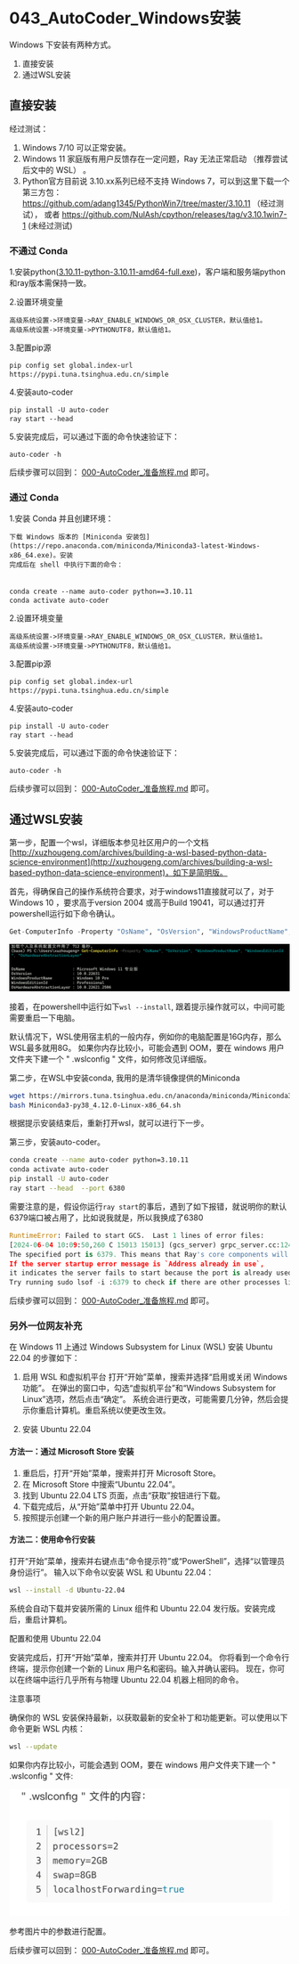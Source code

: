 # 043_AutoCoder_Windows安装

Windows 下安装有两种方式。

1. 直接安装
2. 通过WSL安装

## 直接安装

经过测试：

1. Windows 7/10 可以正常安装。
2. Windows 11 家庭版有用户反馈存在一定问题，Ray 无法正常启动 （推荐尝试后文中的 WSL） 。
3. Python官方目前说 3.10.xx系列已经不支持 Windows 7，可以到这里下载一个第三方包： https://github.com/adang1345/PythonWin7/tree/master/3.10.11 （经过测试）， 或者 https://github.com/NulAsh/cpython/releases/tag/v3.10.1win7-1 (未经过测试)

### 不通过 Conda

1.安装python([3.10.11-python-3.10.11-amd64-full.exe](https://www.python.org/downloads/release/python-31011/))，客户端和服务端python和ray版本需保持一致。

2.设置环境变量
    
    高级系统设置->环境变量->RAY_ENABLE_WINDOWS_OR_OSX_CLUSTER，默认值给1。
    高级系统设置->环境变量->PYTHONUTF8，默认值给1。    

3.配置pip源 
    
    pip config set global.index-url  https://pypi.tuna.tsinghua.edu.cn/simple    

4.安装auto-coder
    
    pip install -U auto-coder
    ray start --head    

5.安装完成后，可以通过下面的命令快速验证下：
    
    auto-coder -h    


后续步骤可以回到： [000-AutoCoder_准备旅程.md](./000-AutoCoder_%E5%87%86%E5%A4%87%E6%97%85%E7%A8%8B.md) 即可。

### 通过 Conda 

1.安装 Conda 并且创建环境：

    下载 Windows 版本的 [Miniconda 安装包](https://repo.anaconda.com/miniconda/Miniconda3-latest-Windows-x86_64.exe)。安装
    完成后在 shell 中执行下面的命令：

    
    conda create --name auto-coder python==3.10.11
    conda activate auto-coder    

2.设置环境变量
    
    高级系统设置->环境变量->RAY_ENABLE_WINDOWS_OR_OSX_CLUSTER，默认值给1。
    高级系统设置->环境变量->PYTHONUTF8，默认值给1。    

3.配置pip源 
    
    pip config set global.index-url  https://pypi.tuna.tsinghua.edu.cn/simple

4.安装auto-coder
    
    pip install -U auto-coder
    ray start --head    

5.安装完成后，可以通过下面的命令快速验证下：
    
    auto-coder -h    


后续步骤可以回到： [000-AutoCoder_准备旅程.md](./000-AutoCoder_%E5%87%86%E5%A4%87%E6%97%85%E7%A8%8B.md) 即可。


## 通过WSL安装

第一步，配置一个wsl，详细版本参见社区用户的一个文档[http://xuzhougeng.com/archives/building-a-wsl-based-python-data-science-environment](http://xuzhougeng.com/archives/building-a-wsl-based-python-data-science-environment)，如下是简明版。

首先，得确保自己的操作系统符合要求，对于windows11直接就可以了，对于Windows 10 ，要求高于version 2004  或高于Build 19041，可以通过打开powershell运行如下命令确认。

```Python
Get-ComputerInfo -Property "OsName", "OsVersion", "WindowsProductName", "WindowsEditionId", "OsHardwareAbstractionLayer"
```

![image](../images/043-00.png)


接着，在powershell中运行如下`wsl --install`, 跟着提示操作就可以，中间可能需要重启一下电脑。

默认情况下，WSL使用宿主机的一般内存，例如你的电脑配置是16G内存，那么WSL最多就用8G。
如果你内存比较小，可能会遇到 OOM，要在 windows 用户文件夹下建一个
" .wslconfig " 文件，如何修改见详细版。

第二步，在WSL中安装conda, 我用的是清华镜像提供的Miniconda

```Bash
wget https://mirrors.tuna.tsinghua.edu.cn/anaconda/miniconda/Miniconda3-py38_4.12.0-Linux-x86_64.sh
bash Miniconda3-py38_4.12.0-Linux-x86_64.sh
```

根据提示安装结束后，重新打开wsl，就可以进行下一步。

第三步，安装auto-coder。

```Bash
conda create --name auto-coder python=3.10.11
conda activate auto-coder
pip install -U auto-coder
ray start --head  --port 6380
```

需要注意的是，假设你运行`ray start`的事后，遇到了如下报错，就说明你的默认6379端口被占用了，比如说我就是，所以我换成了6380

```Python
RuntimeError: Failed to start GCS.  Last 1 lines of error files:
[2024-06-04 10:09:50,260 C 15013 15013] (gcs_server) grpc_server.cc:124:  Check failed: server_ Failed to start the grpc server. 
The specified port is 6379. This means that Ray's core components will not be able to function correctly. 
If the server startup error message is `Address already in use`, 
it indicates the server fails to start because the port is already used by other processes (such as --node-manager-port, --object-manager-port, --gcs-server-port, and ports between --min-worker-port, --max-worker-port).
Try running sudo lsof -i :6379 to check if there are other processes listening to the port.
```

后续步骤可以回到： [000-AutoCoder_准备旅程.md](./000-AutoCoder_%E5%87%86%E5%A4%87%E6%97%85%E7%A8%8B.md) 即可。

### 另外一位网友补充

在 Windows 11 上通过 Windows Subsystem for Linux (WSL) 安装 Ubuntu 22.04 的步骤如下：

1. 启用 WSL 和虚拟机平台
打开“开始”菜单，搜索并选择“启用或关闭 Windows 功能”。
在弹出的窗口中，勾选“虚拟机平台”和“Windows Subsystem for Linux”选项，然后点击“确定”。
系统会进行更改，可能需要几分钟，然后会提示你重启计算机。重启系统以使更改生效。

2. 安装 Ubuntu 22.04

#### 方法一：通过 Microsoft Store 安装

1. 重启后，打开“开始”菜单，搜索并打开 Microsoft Store。
2. 在 Microsoft Store 中搜索“Ubuntu 22.04”。
3. 找到 Ubuntu 22.04 LTS 页面，点击“获取”按钮进行下载。
4. 下载完成后，从“开始”菜单中打开 Ubuntu 22.04。
5. 按照提示创建一个新的用户账户并进行一些小的配置设置。

#### 方法二：使用命令行安装

打开“开始”菜单，搜索并右键点击“命令提示符”或“PowerShell”，选择“以管理员身份运行”。
输入以下命令以安装 WSL 和 Ubuntu 22.04：

```bash
wsl --install -d Ubuntu-22.04
```

系统会自动下载并安装所需的 Linux 组件和 Ubuntu 22.04 发行版。安装完成后，重启计算机。

配置和使用 Ubuntu 22.04

安装完成后，打开“开始”菜单，搜索并打开 Ubuntu 22.04。
你将看到一个命令行终端，提示你创建一个新的 Linux 用户名和密码。输入并确认密码。
现在，你可以在终端中运行几乎所有与物理 Ubuntu 22.04 机器上相同的命令。

注意事项

确保你的 WSL 安装保持最新，以获取最新的安全补丁和功能更新。可以使用以下命令更新 WSL 内核：

```bash
wsl --update
```

如果你内存比较小，可能会遇到 OOM，要在 windows 用户文件夹下建一个
" .wslconfig " 文件:

![image](../images/043-01.png)

参考图片中的参数进行配置。

后续步骤可以回到： [000-AutoCoder_准备旅程.md](./000-AutoCoder_%E5%87%86%E5%A4%87%E6%97%85%E7%A8%8B.md) 即可。